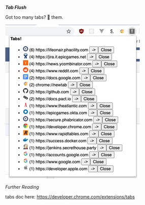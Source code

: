 ***Tab Flush***

Got too many tabs? 🚽 them.

![Screenshot](/docs/images/screenshot.png?raw=true "ScreenShot")

*Further Reading*

tabs doc here: https://developer.chrome.com/extensions/tabs
